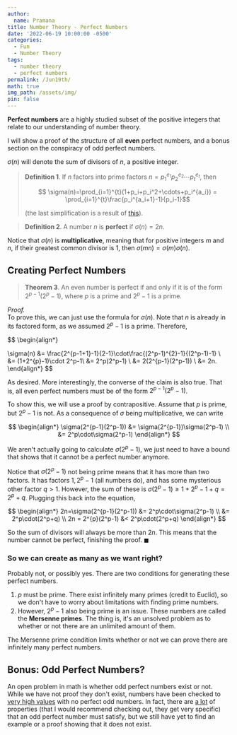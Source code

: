 ```yaml
---
author:
  name: Pramana
title: Number Theory - Perfect Numbers
date: '2022-06-19 10:00:00 -0500'
categories:
  - Fun
  - Number Theory
tags:
  - number theory
  - perfect numbers
permalink: /Jun19th/
math: true
img_path: /assets/img/
pin: false
---
```


**Perfect numbers** are a highly studied subset of the positive integers
that relate to our understanding of number theory. 

I will show a proof of the structure of all **even** perfect numbers,
and a bonus section on the conspiracy of odd perfect numbers.

$\sigma(n)$ will denote the sum of divisors of 
$n$, a positive integer.

> **Definition 1**. If $n$ factors into prime factors 
> $n = p_1^{e_1}p_2^{e_2}\cdots p_t^{e_t}$, then
> 
> $$ \sigma(n)=\prod_{i=1}^{t}(1+p_i+p_i^2+\cdots+p_i^{a_i}) = \prod_{i=1}^{t}\frac{p_i^{a_i+1}-1}{p_i-1}$$
> 
> (the last simplification is a result of [this](https://math.stackexchange.com/questions/900869/prove-xn-1-x-1xn-1xn-2-x1)).

> **Definition 2**. A number $n$ is **perfect** if 
> $\sigma(n)=2n$.

Notice that $\sigma(n)$ is **multiplicative**, meaning that for positive
integers $m$ and $n$, if their greatest common divisor is $1$, then 
$\sigma(mn)=\sigma(m)\sigma(n)$.

## Creating Perfect Numbers

> **Theorem 3**. An even number is perfect if and only if it is 
> of the form 
> $2^{p-1}(2^p-1)$, where 
> $p$ is a prime and 
> $2^p-1$ is a prime.

*Proof.*  
To prove this, we can just use the formula for 
$\sigma(n)$. Note that $n$ is already in its factored form, as we assumed
$2^p-1$ is a prime. Therefore, 

$$
\begin{align*} 

\sigma(n) &= \frac{2^{p-1+1}-1}{2-1}\cdot\frac{(2^p-1)^{2}-1}{(2^p-1)-1} \\
&= (1+2^{p}-1)\cdot 2^p-1\\
&= 2^p(2^p-1) \\
&= 2(2^{p-1}(2^p-1)) \\
&= 2n.
\end{align*}
$$

As desired. More interestingly, the converse of the claim is also true. 
That is, all even perfect numbers must be of the form $2^{p-1}(2^p-1)$.

To show this, we will use a proof by contrapositive. Assume that $p$
is prime, but $2^p-1$ is not. As a consequence of $\sigma$ being 
multiplicative, we can write 

$$ 
\begin{align*}
\sigma(2^{p-1}(2^p-1)) &= \sigma(2^{p-1})\sigma(2^p-1) \\
&= 2^p\cdot\sigma(2^p-1)
\end{align*}
$$

We aren't actually going to calculate $\sigma(2^p-1)$, we just need 
to have a bound that shows that it cannot be a perfect number anymore. 

Notice that $\sigma(2^p-1)$ not being prime means that it has more than
two factors. It has factors $1,2^p-1$ (all numbers do), and has some
mysterious other factor $q > 1$. However, the sum of these is 
$\sigma(2^p-1) \geq 1+2^p-1+q = 2^p+q$. Plugging this back into the equation,

$$ 
\begin{align*}
2n=\sigma(2^{p-1}(2^p-1)) &= 2^p\cdot\sigma(2^p-1) \\ 
&= 2^p\cdot(2^p+q) \\ 
2n = 2^{p}(2^p-1) &< 2^p\cdot(2^p+q)
\end{align*}
$$

So the sum of divisors will always be more than $2n$. This means that the
number cannot be perfect, finishing the proof.
$\blacksquare$

### So we can create as many as we want right?

Probably not, or possibly yes. There are two conditions for generating
these perfect numbers. 

1. $p$ must be prime. There exist infinitely many primes (credit to Euclid), so we don't have to worry about limitations with finding prime numbers.
2. However, $2^p-1$ also being prime is an issue. These numbers are called the **Mersenne primes**. The thing is, it's an unsolved problem as to whether or not there are an unlimited amount of them. 

The Mersenne prime condition limits whether or not we can prove 
there are infinitely many perfect numbers.

## Bonus: Odd Perfect Numbers?

An open problem in math is whether odd perfect numbers exist or not. 
While we have not proof they don't exist, numbers have been checked 
to [very high values](https://www.lirmm.fr/~ochem/opn/opn.pdf)
with no perfect odd numbers.
In fact, there are [a lot](https://en.wikipedia.org/wiki/Perfect_number#Odd_perfect_numbers) of properties (that I
would recommend checking out, they get very specific) that an odd perfect
number must satisfy, but we still have yet to find an example or a 
proof showing that it does not exist. 
